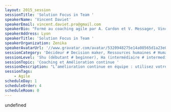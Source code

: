 ```yaml
---
layout: 2015_session
sessionTitle: 'Solution Focus in Team '
speakerName: 'Vincent Daviet'
speakerEmail: vincent.daviet.pro@gmail.com
speakerBio: "Formé au coaching agile par A. Cardon et V. Messager, Vincent accompagne équipes de réalisation, management et direction dans leurs démarches d'amélioration continue et de performance durable. Sa spécialité : la création et la facilitation d’ateliers ludinnovants ©. Très actif dans les associations agiles en Rhône-Alpes (CARA, ADIRA), il est aussi certifié Professional Scrum Master.\n"
speakerAddress: Lyon
speakerTitle: 'Solution Focus in Team '
speakerOrganization: Zenika
speakerAvatarUrl: '//www.gravatar.com/avatar/5320948275e14a08565d1a23e0f84d3f?size=200&default=mm'
sessionCategory: 'Décideur # Decision maker, Ressources humaines # Human resources, Encadrement, coach # Trainer, mentor, coach, Architecte # Architect, Développeur # Developer, Designer, Data scientist, Autre # Other'
sessionLevel: 'Shu (débutant # beginner), Ha (intermédiaire # intermediate), Ri (avancé # advanced)'
sessionTopic: 'Coaching et Amélioration continue '
sessionDescription: "L’amélioration continue en équipe : utilisez votre équipe comme un coach !\nVous êtes Manager (de Managers) ou Scrum Master et vous retrouvez bloqué dans la mise en oeuvre d’axes d’améliorations, par exemples définis en rétrospectives. Les obstacles paraissent insurmontables dans votre contexte, \"sur ce projet avec cette équipe ce n’est pas possible\".\nCette session va vous permettre de ré-enclencher des actions concrètes et de gagner en confiance. La session s’adresse aussi à ceux qui ont l’impression de ne plus avoir besoin ni envie de changer quoi que ce soit.\n\nAprès une courte introduction à la posture de coach, je vous présenterai les principaux outils du coach. Ensuite, nous regarderons plus en détail la technique Solution Focus ainsi que ces étapes concrètes avec le partage d’un exemple d’utilisation sur un cas réel.\n\nEnfin, nous mettrons en pratique, à la manière d’un coaching dojo : \n- exposé de la demande \n- clarification (questions ouvertes) \n- le groupe échange sur des solutions possibles, des idées (le demandeur n’intervient pas, il écoute) \n- le demandeur donne un feedback sur ce qui l’a intéressé, ce qu’il pense pouvoir faire.\n"
sessionTags:
    - Agile
scheduleDay: 1
scheduleOrder: 4
scheduleRoom: 0
---
```


undefined
